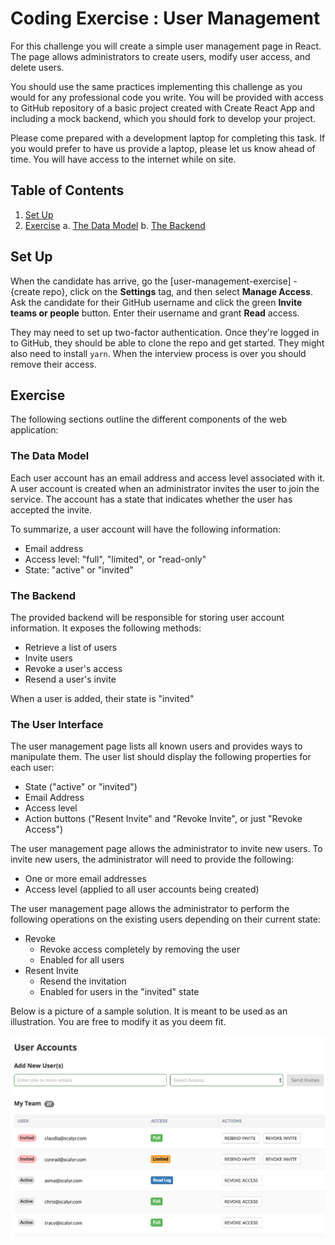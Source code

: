 # Coding Exercise : User Management

For this challenge you will create a simple user management page in React. The page allows administrators to create users, modify user access, and delete users.

You should use the same practices implementing this challenge as you would for any professional code you write. You will be provided with access to GitHub repository of a basic project created with Create React App and including a mock backend, which you should fork to develop your project.

Please come prepared with a development laptop for completing this task. If you would prefer to have us provide a laptop, please let us know ahead of time. You will have access to the internet while on site.

## Table of Contents

1. [Set Up](#setup)
2. [Exercise](#exercise)
   a. [The Data Model](#datamodel)
   b. [The Backend](#backend)

## Set Up <a id="#setup"></a>

When the candidate has arrive, go the [user-management-exercise] - {create repo}, click on the **Settings** tag, and then select **Manage Access**. Ask the candidate for their GitHub username and click the green **Invite teams or people** button. Enter their username and grant **Read** access.

They may need to set up two-factor authentication. Once they're logged in to GitHub, they should be able to clone the repo and get started. They might also need to install `yarn`. When the interview process is over you should remove their access.

## Exercise <a id="#exercise"></a>

The following sections outline the different components of the web application:

### The Data Model <a id="datamodel"></a>

Each user account has an email address and access level associated with it. A user account is created when an administrator invites the user to join the service. The account has a state that indicates whether the user has accepted the invite.

To summarize, a user account will have the following information:

- Email address
- Access level: "full", "limited", or "read-only"
- State: "active" or "invited"

### The Backend <a id="backend"></a>

The provided backend will be responsible for storing user account information. It exposes the following methods:

- Retrieve a list of users
- Invite users
- Revoke a user's access
- Resend a user's invite

When a user is added, their state is "invited"

### The User Interface <a id="userinterface"></a>

The user management page lists all known users and provides ways to manipulate them. The user list should display the following properties for each user:

- State ("active" or "invited")
- Email Address
- Access level
- Action buttons ("Resent Invite" and "Revoke Invite", or just "Revoke Access")

The user management page allows the administrator to invite new users. To invite new users, the administrator will need to provide the following:

- One or more email addresses
- Access level (applied to all user accounts being created)

The user management page allows the administrator to perform the following operations on the existing users depending on their current state:

- Revoke
  - Revoke access completely by removing the user
  - Enabled for all users
- Resent Invite
  - Resend the invitation
  - Enabled for users in the "invited" state

Below is a picture of a sample solution. It is meant to be used as an illustration. You are free to modify it as you deem fit.

![alt text](./user-management.png)
